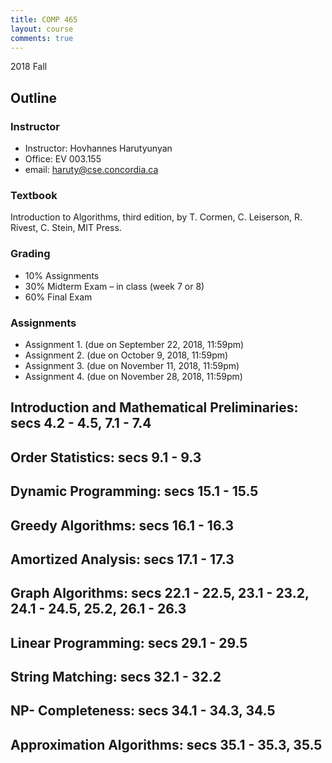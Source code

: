 ```yaml
---
title: COMP 465
layout: course
comments: true
---
```


2018 Fall

<!--more-->

## Outline

### Instructor
* Instructor: Hovhannes Harutyunyan
* Office: EV 003.155
* email: haruty@cse.concordia.ca

### Textbook
Introduction to Algorithms, third edition, by T. Cormen, C. Leiserson, R. Rivest, C. Stein, MIT Press.

### Grading
* 10% Assignments 
* 30% Midterm Exam – in class (week 7 or 8)
* 60% Final Exam

### Assignments
* Assignment 1. (due on September 22, 2018, 11:59pm)
* Assignment 2. (due on October 9, 2018, 11:59pm)
* Assignment 3. (due on November 11, 2018, 11:59pm)
* Assignment 4. (due on November 28, 2018, 11:59pm) 

## Introduction and Mathematical Preliminaries: secs 4.2 - 4.5, 7.1 - 7.4

## Order Statistics: secs 9.1 - 9.3

## Dynamic Programming: secs 15.1 - 15.5

## Greedy Algorithms: secs 16.1 - 16.3

## Amortized Analysis: secs 17.1 - 17.3

## Graph Algorithms: secs 22.1 - 22.5, 23.1 - 23.2, 24.1 - 24.5, 25.2, 26.1 - 26.3

## Linear Programming: secs 29.1 - 29.5

## String Matching: secs 32.1 - 32.2

## NP- Completeness: secs 34.1 - 34.3, 34.5

## Approximation Algorithms: secs 35.1 - 35.3, 35.5
